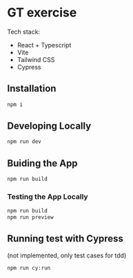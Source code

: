 # GT exercise

Tech stack:

- React + Typescript
- Vite
- Tailwind CSS
- Cypress

## Installation

```Bash
npm i
```

## Developing Locally

```Bash
npm run dev
```

## Buiding the App

```Bash
npm run build
```

### Testing the App Locally

```Bash
npm run build
npm run preview
```

## Running test with Cypress

(not implemented, only test cases for tdd)

```Bash
npm run cy:run
```
